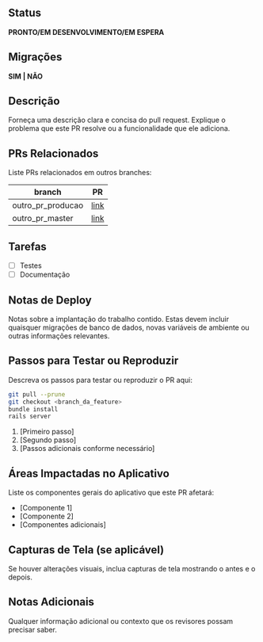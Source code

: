 ## Status
**PRONTO/EM DESENVOLVIMENTO/EM ESPERA**

## Migrações
**SIM | NÃO**

## Descrição
Forneça uma descrição clara e concisa do pull request. Explique o problema que este PR resolve ou a funcionalidade que ele adiciona.

## PRs Relacionados
Liste PRs relacionados em outros branches:

branch | PR
------ | ------
outro_pr_producao | [link]()
outro_pr_master | [link]()

## Tarefas
- [ ] Testes
- [ ] Documentação

## Notas de Deploy
Notas sobre a implantação do trabalho contido. Estas devem incluir quaisquer migrações de banco de dados, novas variáveis de ambiente ou outras informações relevantes.

## Passos para Testar ou Reproduzir
Descreva os passos para testar ou reproduzir o PR aqui:

```sh
git pull --prune
git checkout <branch_da_feature>
bundle install
rails server
```

1. [Primeiro passo]
2. [Segundo passo]
3. [Passos adicionais conforme necessário]

## Áreas Impactadas no Aplicativo
Liste os componentes gerais do aplicativo que este PR afetará:

* [Componente 1]
* [Componente 2]
* [Componentes adicionais]

## Capturas de Tela (se aplicável)
Se houver alterações visuais, inclua capturas de tela mostrando o antes e o depois.

## Notas Adicionais
Qualquer informação adicional ou contexto que os revisores possam precisar saber.
